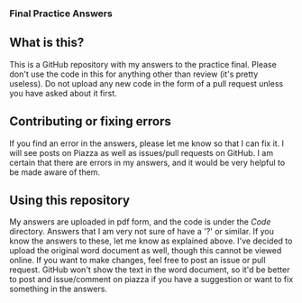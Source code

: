 ### Final Practice Answers
## What is this?
This is a GitHub repository with my answers to the practice final. Please don't use the code in this for anything other than review (it's pretty useless). Do not upload any new code in the form of a pull request unless you have asked about it first. 

## Contributing or fixing errors
If you find an error in the answers, please let me know so that I can fix it. I will see posts on Piazza as well as issues/pull requests on GitHub. I am certain that there are errors in my answers, and it would be very helpful to be made aware of them.

## Using this repository
My answers are uploaded in pdf form, and the code is under the *Code* directory. Answers that I am very not sure of have a '?' or similar. If you know the answers to these, let me know as explained above. I've decided to upload the original word document as well, though this cannot be viewed online. If you want to make changes, feel free to post an issue or pull request. GitHub won't show the text in the word document, so it'd be better to post and issue/comment on piazza if you have a suggestion or want to fix something in the answers.



